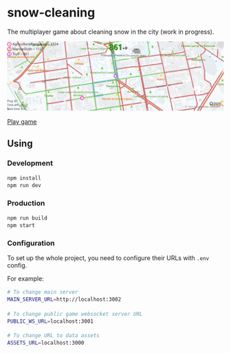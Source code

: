 # snow-cleaning

The multiplayer game about cleaning snow in the city (work in progress).

![preview](preview.png)

[Play game](https://snow.trufi.art/)

## Using

### Development

```sh
npm install
npm run dev
```

### Production

```sh
npm run build
npm start
```

### Configuration

To set up the whole project, you need to configure their URLs with `.env` config.

For example:

```sh
# To change main server
MAIN_SERVER_URL=http://localhost:3002

# To change public game websocket server URL
PUBLIC_WS_URL=localhost:3001

# To change URL to data assets
ASSETS_URL=localhost:3000
```
